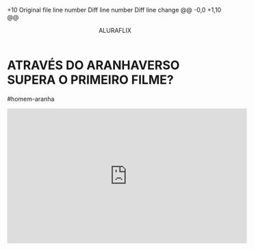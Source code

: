 
+10
Original file line number	Diff line number	Diff line change
@@ -0,0 +1,10 @@
<body>
    <header>ALURAFLIX</header>
    <h1>ATRAVÉS DO ARANHAVERSO SUPERA O PRIMEIRO FILME?</h1>
    <p>#homem-aranha</p>
    <iframe width="560" height="315" src="https://www.youtube.com/embed/gt_fAE1Eg2Q?si=EEv-tsY_b1B2OwKE" title="YouTube video player" frameborder="0" allow="accelerometer; autoplay; clipboard-write; encrypted-media; gyroscope; picture-in-picture; web-share" referrerpolicy="strict-origin-when-cross-origin" allowfullscreen></iframe>
</body
